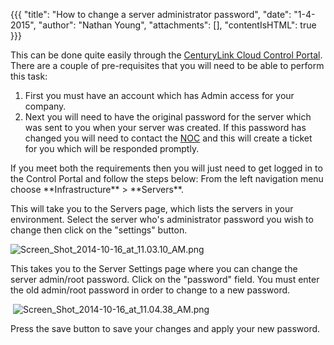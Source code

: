 {{{
  "title": "How to change a server administrator password",
  "date": "1-4-2015",
  "author": "Nathan Young",
  "attachments": [],
  "contentIsHTML": true
}}}

<p>This can be done quite easily through the&nbsp;<a href="https://control.tier3.com/">CenturyLink Cloud Control Portal</a>. There are a couple of pre-requisites that you will need to be able to perform this task:</p>
<ol>
  <li>First you must have an account which has Admin access for your company.&nbsp;&nbsp;</li>
  <li>Next you will need to have the original password for the server which was sent to you when your server was created. If this password has changed you will need to contact the&nbsp;<a href="mailto:noc@tier3.com">NOC</a>&nbsp;and this will create
    a ticket for you which will be responded promptly.</li>
</ol>
 If you meet both the requirements then you will just need to get logged in to the Control Portal and follow the steps below:
From the left navigation menu choose **Infrastructure** > **Servers**.

<p>This will take you to the Servers page, which lists the servers in your environment. Select the server who's administrator password you wish to change then click on the "settings" button.</p>
<p><img src="https://t3n.zendesk.com/attachments/token/GW8PgekfbySURoDbb1tCjIy8T/?name=Screen+Shot+2014-10-16+at+11.03.10+AM.png" alt="Screen_Shot_2014-10-16_at_11.03.10_AM.png" />
</p>

<p>This takes you to the Server Settings page where you can change the server admin/root password. Click on the "password" field. You must enter the old admin/root password in order to change to a new password.</p>
<p>&nbsp;<img src="https://t3n.zendesk.com/attachments/token/ShEf6tn51ulDzWeYgXCFb5jjO/?name=Screen+Shot+2014-10-16+at+11.04.38+AM.png" alt="Screen_Shot_2014-10-16_at_11.04.38_AM.png" />
</p>

<p>Press the save button to save your changes and apply your new password.</p>
